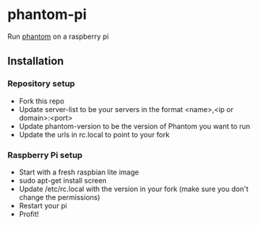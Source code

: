 # phantom-pi
Run [phantom](https://github.com/jhead/phantom) on a raspberry pi

## Installation
### Repository setup
- Fork this repo
- Update server-list to be your servers in the format \<name>,\<ip or domain>:\<port>
- Update phantom-version to be the version of Phantom you want to run
- Update the urls in rc.local to point to your fork

### Raspberry Pi setup
- Start with a fresh raspbian lite image
- sudo apt-get install screen
- Update /etc/rc.local with the version in your fork (make sure you don't change the permissions)
- Restart your pi
- Profit!

